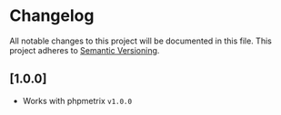 # Changelog
All notable changes to this project will be documented in this file.
This project adheres to [Semantic Versioning](http://semver.org/).

## [1.0.0]
- Works with phpmetrix `v1.0.0`
